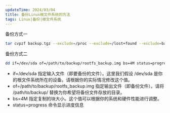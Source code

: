 ```yaml
---
updateTime: 2024/03/04
title: 备份Linux根文件系统的方法
tags: Linux|备份|根文件系统
---
```

备份方式一
```bash
tar cvpzf backup.tgz --exclude=/proc --exclude=/lost+found --exclude=backup.tgz --exclude=/mnt --exclude=/sys --exclude=/media --exclude=/run /
```

备份方式二
```bash
dd if=/dev/sda of=/path/to/backup/rootfs_backup.img bs=4M status=progress
```
- if=/dev/sda 指定输入文件（即要备份的文件）。这里我们假设 /dev/sda 是你的根文件系统所在的设备。请根据你的实际情况修改这个值。
- of=/path/to/backup/rootfs_backup.img 指定输出文件（即备份文件）。请将 /path/to/backup/ 替换为你希望将备份文件存放的目录。
- bs=4M 指定复制的块大小。这个值可以根据你的系统和硬件性能进行调整。
- status=progress 命令显示进度信息
